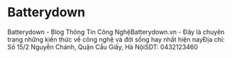 # Batterydown
Batterydown - Blog Thông Tin Công NghệBatterydown.vn - Đây là chuyên trang những kiến thức về công nghệ và đời sống hay nhất hiện nayĐịa chỉ: Số 15/2 Nguyễn Chánh, Quận Cầu Giấy, Hà NộiSDT: 0432123460
